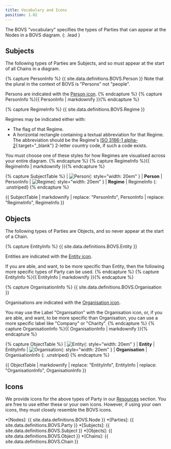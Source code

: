 ```yaml
---
title: Vocabulary and Icons
position: 1.02
---
```


The BOVS "vocabulary" specifies the types of Parties that can appear at the Nodes in a BOVS diagram.
{: .lead }


## Subjects

The following types of Parties are Subjects, and so must appear at the start of all Chains in a diagram.

{% capture PersonInfo %}
{{ site.data.definitions.BOVS.Person }} Note that the plural in the context of BOVS is "Persons" not "people".

Persons are indicated with the [Person icon](/visualisation/resources).
{% endcapture %}
{% capture PersonInfo %}{{ PersonInfo | markdownify }}{% endcapture %}

{% capture RegimeInfo %}
{{ site.data.definitions.BOVS.Regime }}

Regimes may be indicated either with:

* The flag of that Regime.
* A horizontal rectangle containing a textual abbreviation for that Regime. The abbreviation should be the Regime's [ISO 3166-1 alpha-2](https://en.wikipedia.org/wiki/ISO_3166-1_alpha-2){:target="_blank"} 2-letter country code, if such a code exists.

You must choose one of these styles for how Regimes are visualised across your entire diagram.
{% endcapture %}
{% capture RegimeInfo %}{{ RegimeInfo | markdownify }}{% endcapture %}

{% capture SubjectTable %}
| ![Person](/visualisation/resources/bovs-person.png){: style="width: 20em" } | **Person** | PersonInfo
| ![Regime](/visualisation/resources/bovs-regime.png){: style="width: 20em" } | **Regime** | RegimeInfo
{: .unstriped}
{% endcapture %}

{{ SubjectTable | markdownify
  | replace: "PersonInfo", PersonInfo
  | replace: "RegimeInfo", RegimeInfo
}}


## Objects

The following types of Parties are Objects, and so never appear at the start of a Chain.

{% capture EntityInfo %}
{{ site.data.definitions.BOVS.Entity }}

Entities are indicated with the [Entity icon](/visualisation/resources).

If you are able, and want, to be more specific than Entity, then the following more specific types of Party can be used.
{% endcapture %}
{% capture EntityInfo %}{{ EntityInfo | markdownify }}{% endcapture %}

{% capture OrganisationInfo %}
{{ site.data.definitions.BOVS.Organisation }}

Organisations are indicated with the [Organisation icon](/visualisation/resources).

You may use the Label "Organisation" with the Organisation icon, or, if you are able, and want, to be more specific than Organisation, you can use a more specific label like "Company" or "Charity".
{% endcapture %}
{% capture OrganisationInfo %}{{ OrganisationInfo | markdownify }}{% endcapture %}

{% capture ObjectTable %}
| ![Entity](/visualisation/resources/bovs-entity.png){: style="width: 20em" }             | **Entity**       | EntityInfo
| ![Organisation](/visualisation/resources/bovs-organisation.png){: style="width: 20em" } | **Organisation** | OrganisationInfo
{: .unstriped}
{% endcapture %}

{{ ObjectTable | markdownify
  | replace: "EntityInfo", EntityInfo
  | replace: "OrganisationInfo", OrganisationInfo
}}


## Icons

We provide icons for the above types of Party in our [Resources](/visualisation/resources) section. You are free to use either these or your own icons. However, if using your own icons, they must closely resemble the BOVS icons.


*[Nodes]: {{ site.data.definitions.BOVS.Node }}
*[Parties]: {{ site.data.definitions.BOVS.Party }}
*[Subjects]: {{ site.data.definitions.BOVS.Subject }}
*[Objects]: {{ site.data.definitions.BOVS.Object }}
*[Chains]: {{ site.data.definitions.BOVS.Chain }}